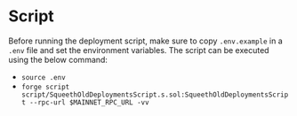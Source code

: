 # Script

Before running the deployment script, make sure to copy `.env.example` in a `.env` file and set the environment variables.
The script can be executed using the below command:
 - `source .env`
 - `forge script script/SqueethOldDeploymentsScript.s.sol:SqueethOldDeploymentsScript --rpc-url $MAINNET_RPC_URL -vv`

